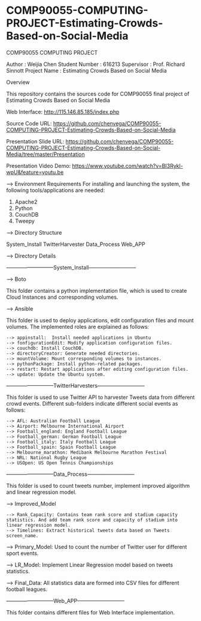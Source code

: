 # COMP90055-COMPUTING-PROJECT-Estimating-Crowds-Based-on-Social-Media

COMP90055 COMPUTING PROJECT

Author :  Weijia Chen
Student Number : 616213
Supervisor : Prof. Richard Sinnott
Project Name : Estimating Crowds Based on Social Media

Overview 

This repository contains the sources code for COMP90055 final project of Estimating Crowds Based on Social Media

Web Interface: http://115.146.85.185/index.php

Source Code URL: https://github.com/chenvega/COMP90055-COMPUTING-PROJECT-Estimating-Crowds-Based-on-Social-Media

Presentation Slide URL: https://github.com/chenvega/COMP90055-COMPUTING-PROJECT-Estimating-Crowds-Based-on-Social-Media/tree/master/Presentation

Presentation Video Demo: https://www.youtube.com/watch?v=BI3Rykl-wpU&feature=youtu.be


--> Environment Requirements
For installing and launching the system, the following tools/applications are needed:

1. Apache2
2. Python
3. CouchDB
4. Tweepy


--> Directory Structure

System_Install
TwitterHarvester
Data_Process
Web_APP



--> Directory Details

—————————System_Install—————————

--> Boto

This folder contains a python implementation file, which is used to create Cloud Instances and corresponding volumes.

--> Ansible 

This folder is used to deploy applications, edit configuration files and mount volumes. The implemented roles are explained as follows:

    --> appinstall:  Install needed applications in Ubuntu
    --> fonfigurationEdit: Modify application configuration files.
    --> couchdb: Install CouchDB.
    --> directoryCreator: Generate needed directories.
    --> mountVolume: Mount corresponding volumes to instances.
    --> pythonPackage: Install python-related packages.
    --> restart: Restart applications after editing configuration files.
    --> update: Update the Ubuntu system.

—————————TwitterHarvesters—————————

This folder is used to use Twitter API to harvester Tweets data from different crowd events. Different sub-folders indicate different social events as follows:

    --> AFL: Australian Football League
    --> Airport: Melbourne International Airport
    --> Football_england: England Football League
    --> Football_german: German Football League
    --> Football_italy: Italy Football League
    --> Football_spain: Spain Football League
    --> Melbourne_marathon: Medibank Melbourne Marathon Festival
    --> NRL: National Rugby League
    --> USOpen: US Open Tennis Championships


—————————Data_Process—————————

This folder is used to count tweets number, implement improved algorithm and linear regression model.

--> Improved_Model

    --> Rank_Capacity: Contains team rank score and stadium capacity statistics. And add team rank score and capacity of stadium into linear regression model.
    --> Timelines: Extract historical tweets data based on Tweets screen_name.

--> Primary_Model: Used to count the number of Twitter user for different sport events.

--> LR_Model: Implement Linear Regression model based on tweets statistics.

--> Final_Data: All statistics data are formed into CSV files for different football leagues.

—————————Web_APP—————————

This folder contains different files for Web Interface implementation.
